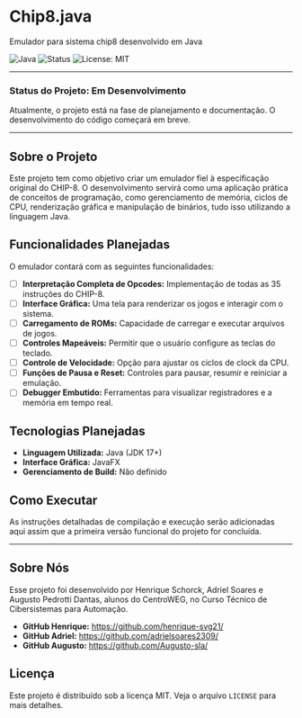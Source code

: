 # Chip8.java
Emulador para sistema chip8 desenvolvido em Java

![Java](https://img.shields.io/badge/Java-ED8B00?style=for-the-badge&logo=openjdk&logoColor=white)
![Status](https://img.shields.io/badge/Status-Em%20Desenvolvimento-orange?style=for-the-badge)
![License: MIT](https://img.shields.io/badge/License-MIT-yellow.svg?style=for-the-badge)

---

### Status do Projeto: Em Desenvolvimento

Atualmente, o projeto está na fase de planejamento e documentação. O desenvolvimento do código começará em breve.

---

## Sobre o Projeto

Este projeto tem como objetivo criar um emulador fiel à especificação original do CHIP-8. O desenvolvimento servirá como uma aplicação prática de conceitos de programação, como gerenciamento de memória, ciclos de CPU, renderização gráfica e manipulação de binários, tudo isso utilizando a linguagem Java.

## Funcionalidades Planejadas

O emulador contará com as seguintes funcionalidades:

* [ ] **Interpretação Completa de Opcodes:** Implementação de todas as 35 instruções do CHIP-8.
* [ ] **Interface Gráfica:** Uma tela para renderizar os jogos e interagir com o sistema.
* [ ] **Carregamento de ROMs:** Capacidade de carregar e executar arquivos de jogos.
* [ ] **Controles Mapeáveis:** Permitir que o usuário configure as teclas do teclado.
* [ ] **Controle de Velocidade:** Opção para ajustar os ciclos de clock da CPU.
* [ ] **Funções de Pausa e Reset:** Controles para pausar, resumir e reiniciar a emulação.
* [ ] **Debugger Embutido:** Ferramentas para visualizar registradores e a memória em tempo real.

## Tecnologias Planejadas

* **Linguagem Utilizada:** Java (JDK 17+)
* **Interface Gráfica:** JavaFX
* **Gerenciamento de Build:** Não definido

## Como Executar 

As instruções detalhadas de compilação e execução serão adicionadas aqui assim que a primeira versão funcional do projeto for concluída.

---
## Sobre Nós

Esse projeto foi desenvolvido por Henrique Schorck, Adriel Soares e Augusto Pedrotti Dantas, alunos do CentroWEG, no Curso Técnico de Cibersistemas para Automação.



* **GitHub Henrique:** https://github.com/henrique-svg21/
* **GitHub Adriel:** https://github.com/adrielsoares2309/
* **GitHub Augusto:** https://github.com/Augusto-sla/
  
## Licença

Este projeto é distribuído sob a licença MIT. Veja o arquivo `LICENSE` para mais detalhes.
